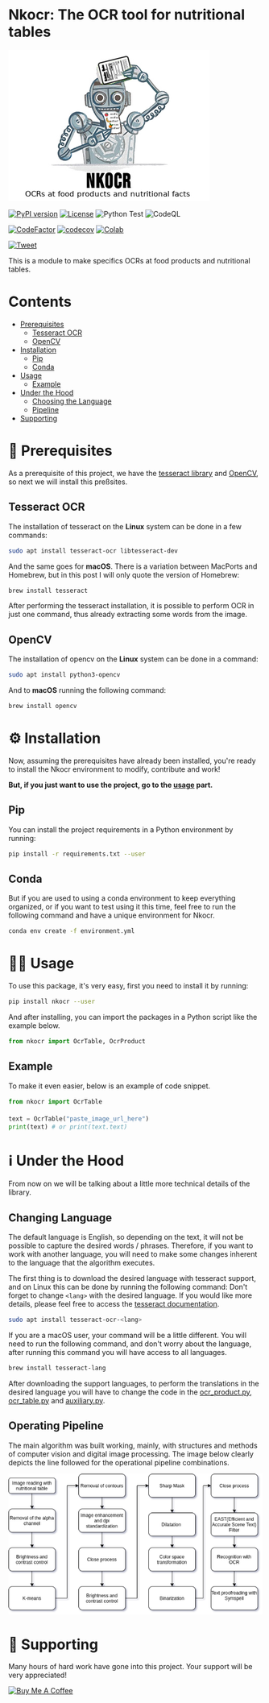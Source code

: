 # Nkocr: The OCR tool for nutritional tables

![Nkocr_logo](https://raw.githubusercontent.com/Lucs1590/Nkocr/master/logo.jpg)

[![PyPI version](https://badge.fury.io/py/nkocr.svg)](https://badge.fury.io/py/nkocr)
[![License](https://img.shields.io/badge/License-Apache%202.0-blue.svg)](https://github.com/Lucs1590/Nkocr/blob/master/LICENSE)
![Python Test](https://github.com/Lucs1590/Nkocr/workflows/Python%20Test/badge.svg)
![CodeQL](https://github.com/Lucs1590/Nkocr/workflows/CodeQL/badge.svg)

[![CodeFactor](https://www.codefactor.io/repository/github/lucs1590/nkocr/badge)](https://www.codefactor.io/repository/github/lucs1590/nkocr)
[![codecov](https://codecov.io/gh/Lucs1590/Nkocr/branch/master/graph/badge.svg?token=DRGVRJMNBP)](https://codecov.io/gh/Lucs1590/Nkocr)
[![Colab](https://colab.research.google.com/assets/colab-badge.svg)](https://colab.research.google.com/github/Lucs1590/Nkocr/blob/master/ocr_table.ipynb)

[![Tweet](https://img.shields.io/twitter/url/http/shields.io.svg?style=social)](https://twitter.com/intent/tweet?text=try%20to%20apply%20OCR%20techniques%20on%20a%20nutritional%20table%20with%20Nkocr&url=https://github.com/Lucs1590/Nkocr&hashtags=ocr,github,opensource,developer,dev)

This is a module to make specifics OCRs at food products and nutritional tables.

# Contents

- [Prerequisites](#prerequisites)
  - [Tesseract OCR](#tesseract)
  - [OpenCV](#opencv)
- [Installation](#install)
  - [Pip](#pip)
  - [Conda](#conda)
- [Usage](#usage)
  - [Example](#example)
- [Under the Hood](#uth)
  - [Choosing the Language](#lang)
  - [Pipeline](#pipeline)
- [Supporting](#sup)

# 📝 Prerequisites <a id="prerequisites"></a>

As a prerequisite of this project, we have the [tesseract library](https://github.com/tesseract-ocr/tesseract) and [OpenCV](https://docs.opencv.org/master/da/df6/tutorial_py_table_of_contents_setup.html), so next we will install this preßsites.

## Tesseract OCR <a id="tesseract"></a>

The installation of tesseract on the **Linux** system can be done in a few commands:

```bash
sudo apt install tesseract-ocr libtesseract-dev
```

And the same goes for **macOS**. There is a variation between MacPorts and Homebrew, but in this post I will only quote the version of Homebrew:

```bash
brew install tesseract
```

After performing the tesseract installation, it is possible to perform OCR in just one command, thus already extracting some words from the image.

## OpenCV <a id="opencv"></a>

The installation of opencv on the **Linux** system can be done in a command:

```bash
sudo apt install python3-opencv
```

And to **macOS** running the following command:

```bash
brew install opencv
```

# ⚙️ Installation <a id="install"></a>

Now, assuming the prerequisites have already been installed, you're ready to install the Nkocr environment to modify, contribute and work!

**But, if you just want to use the project, go to the [usage](#usage) part.**

## Pip <a id="pip"></a>

You can install the project requirements in a Python environment by running:

```bash
pip install -r requirements.txt --user
```

## Conda <a id="conda"></a>

But if you are used to using a conda environment to keep everything organized, or if you want to test using it this time, feel free to run the following command and have a unique environment for Nkocr.

```bash
conda env create -f environment.yml
```

# 👨‍💻 Usage <a id="usage"></a>

To use this package, it's very easy, first you need to install it by running:

```bash
pip install nkocr --user
```

And after installing, you can import the packages in a Python script like the example below.

```python
from nkocr import OcrTable, OcrProduct
```

## Example <a id="example"></a>

To make it even easier, below is an example of code snippet.

```python
from nkocr import OcrTable

text = OcrTable("paste_image_url_here")
print(text) # or print(text.text)
```

# ℹ️ Under the Hood <a id="uth"></a>

From now on we will be talking about a little more technical details of the library.

## Changing Language <a id="lang"></a>

The default language is English, so depending on the text, it will not be possible to capture the desired words / phrases.
Therefore, if you want to work with another language, you will need to make some changes inherent to the language that the algorithm executes.

The first thing is to download the desired language with tesseract support, and on Linux this can be done by running the following command:
Don't forget to change ```<lang>``` with the desired language. If you would like more details, please feel free to access the [tesseract documentation](https://github.com/tesseract-ocr/tessdoc/blob/master/Data-Files-in-different-versions.md).

```bash
sudo apt install tesseract-ocr-<lang>
```

If you are a macOS user, your command will be a little different. You will need to run the following command, and don't worry about the language, after running this command you will have access to all languages.

```bash
brew install tesseract-lang
```

After downloading the support languages, to perform the translations in the desired language you will have to change the code in the [ocr_product.py](https://github.com/Lucs1590/Nkocr/blob/cdf0024850617bf24261ad1b028b5b924ae96720/src/ocr_product.py#L13), [ocr_table.py](https://github.com/Lucs1590/Nkocr/blob/cdf0024850617bf24261ad1b028b5b924ae96720/src/ocr_table.py#L15) and [auxiliary.py](https://github.com/Lucs1590/Nkocr/blob/a6c2cd045edfb12f664a8832b1349b1e1dc4b00f/src/auxiliary.py#L349).

## Operating Pipeline <a id="pipeline"></a>

The main algorithm was built working, mainly, with structures and methods of computer vision and digital image processing. The image below clearly depicts the line followed for the operational pipeline combinations.

![Pipeline_Nkocr](https://raw.githubusercontent.com/Lucs1590/Nkocr/master/pipeline.png)

# 🤝 Supporting <a id="sup"></a>

Many hours of hard work have gone into this project. Your support will be very appreciated!

<a href="https://www.buymeacoffee.com/Lucs1590" target="_blank"><img src="https://www.buymeacoffee.com/assets/img/custom_images/orange_img.png" alt="Buy Me A Coffee" style="height: auto !important;width: auto !important;" ></a>
